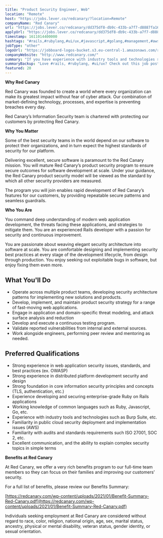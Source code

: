 ```yaml
---
title: "Product Security Engineer, Web"
location: "Remote"
host: "https://jobs.lever.co/redcanary/?location=Remote"
companyName: "Red Canary"
url: "https://jobs.lever.co/redcanary/dd375df8-db9c-433b-a7f7-d8887fa16d27"
applyUrl: "https://jobs.lever.co/redcanary/dd375df8-db9c-433b-a7f7-d8887fa16d27/apply"
timestamp: 1611014400000
hashtags: "#rails,#rubylang,#ui/ux,#javascript,#golang,#management,#aws,#office,#operations,#analysis"
jobType: "other"
logoUrl: "https://jobboard-logos-bucket.s3.eu-central-1.amazonaws.com/red-canary"
companyWebsite: "http://www.redcanary.com/"
summary: "If you have experience with industry tools and technologies such as Burp Suite, etc, Red Canary is looking for someone with your skillset."
summaryBackup: "Love #rails, #rubylang, #ui/ux? Check out this job post!"
featured: 20
---
```


**Why Red Canary**

Red Canary was founded to create a world where every organization can make its greatest impact without fear of cyber attack. Our combination of market-defining technology, processes, and expertise is preventing breaches every day.

Red Canary’s Information Security team is chartered with protecting our customers by protecting Red Canary.

**Why You Matter**

Some of the best security teams in the world depend on our software to protect their organizations, and in turn expect the highest standards of security for our platform.

Delivering excellent, secure software is paramount to the Red Canary mission. You will mature Red Canary’s product security program to ensure secure outcomes for software development at scale. Under your guidance, the Red Canary product security model will be viewed as the standard by which all other security providers are measured.

The program you will join enables rapid development of Red Canary’s features for our customers, by providing repeatable secure patterns and seamless guardrails.

**Who You Are**

You command deep understanding of modern web application development, the threats facing these applications, and strategies to mitigate them. You are an experienced Rails developer with a passion for security and continuous improvement.

You are passionate about weaving elegant security architecture into software at scale. You are comfortable designing and implementing security best practices at every stage of the development lifecycle, from design through production. You enjoy seeking out exploitable bugs in software, but enjoy fixing them even more. 

## What You'll Do

*   Operate across multiple product teams, developing security architecture patterns for implementing new solutions and products. 
*   Develop, implement, and maintain product security strategy for a range of fast-moving web applications.
*   Engage in application and domain-specific threat modeling, and attack surface analysis and reduction
*   Develop and execute a continuous testing program.
*   Validate reported vulnerabilities from internal and external sources.
*   Work alongside engineers, performing peer review and mentoring as needed.

## Preferred Qualifications

*   Strong experience in web application security issues, standards, and best practices (ex. OWASP)
*   Strong experience in distributed platform development security and design
*   Strong foundation in core information security principles and concepts (TLS, authentication, etc.)
*   Experience developing and securing enterprise-grade Ruby on Rails applications
*   Working knowledge of common languages such as Ruby, Javascript, Go, etc.
*   Experience with industry tools and technologies such as Burp Suite, etc.
*   Familiarity in public cloud security deployment and implementation issues (AWS)
*   Familiarity with audits and standards requirements such ISO 27001, SOC 2, etc.
*   Excellent communication, and the ability to explain complex security topics in simple terms

**Benefits at Red Canary**

At Red Canary, we offer a very rich benefits program to our full-time team members so they can focus on their families and improving our customers’ security. 

For a full list of benefits, please review our Benefits Summary:

[https://redcanary.com/wp-content/uploads/2021/01/Benefit-Summary-Red-Canary.pdf](https://redcanary.com/wp-content/uploads/2021/01/Benefit-Summary-Red-Canary.pdf)

Individuals seeking employment at Red Canary are considered without regard to race, color, religion, national origin, age, sex, marital status, ancestry, physical or mental disability, veteran status, gender identity, or sexual orientation.
